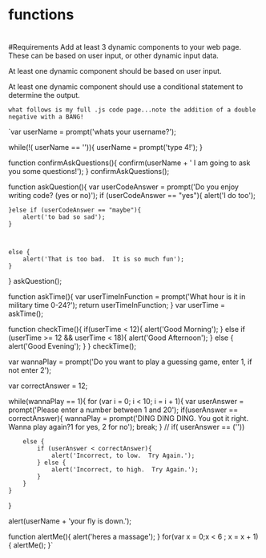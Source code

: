 # functions
#
#Requirements
Add at least 3 dynamic components to your web page. These can be based on user input, or other dynamic input data.

At least one dynamic component should be based on user input.

At least one dynamic component should use a conditional statement to determine the output.
$$$$

`what follows is my full .js code page...note the addition of a double negative with a BANG!`

`var userName = prompt('whats your username?');

while(!( userName == '')){
    userName = prompt('type 4!');
}

function confirmAskQuestions(){
    confirm(userName + ' I am going to ask you some questions!');
}
confirmAskQuestions();

function askQuestion(){
    var userCodeAnswer = prompt('Do you enjoy writing code? (yes or no)');
    if (userCodeAnswer == "yes"){
        alert('I do too');
        
    }else if (userCodeAnswer == "maybe"){
        alert('to bad so sad');
    }
    
    
    
    else {
        alert('That is too bad.  It is so much fun');
    }
}
askQuestion();


function askTime(){
    var userTimeInFunction = prompt('What hour is it in military time 0-24?');
    return userTimeInFunction;
}
var userTime = askTime();


function checkTime(){
    if(userTime < 12){
        alert('Good Morning');
    } else if (userTime >= 12 && userTime < 18){
        alert('Good Afternoon');
    } else {
        alert('Good Evening');
    }
}
checkTime();
   

var wannaPlay = prompt('Do you want to play a guessing game, enter 1, if not enter 2');

var correctAnswer = 12;


while(wannaPlay == 1){
    for (var i = 0; i < 10; i = i + 1){
        var userAnswer = prompt('Please enter a number between 1 and 20');
        if(userAnswer == correctAnswer){
            wannaPlay = prompt('DING DING DING.  You got it right. Wanna play again?1 for yes, 2 for no');
            break;
        }
        // if( userAnswer == (''))
        
        
        else {        
            if (userAnswer < correctAnswer){
                alert('Incorrect, to low.  Try Again.');
            } else {
                alert('Incorrect, to high.  Try Again.');
            }
        }
    }
}


 alert(userName + 'your fly is down.');

function alertMe(){
    alert('heres a massage');
}
for(var x = 0;x < 6 ; x = x + 1){
    alertMe();
}`